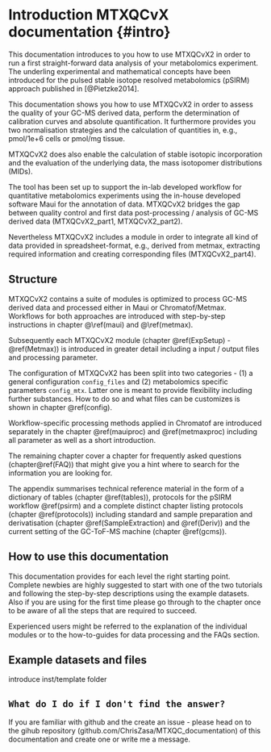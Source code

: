 # Introduction MTXQCvX documentation {#intro}

This documentation introduces to you how to use MTXQCvX2 in order to run a first straight-forward data analysis of your metabolomics experiment. The underling experimental and mathematical concepts have been introduced for the pulsed stable isotope resolved metabolomics (pSIRM) approach published in [@Pietzke2014].

This documentation shows you how to use MTXQCvX2 in order to assess the quality of your GC-MS derived data, perform the determination of calibration curves and absolute quantification. It furthermore provides you two normalisation strategies and the calculation of quantities in, e.g., pmol/1e+6 cells or pmol/mg tissue.

MTXQCvX2 does also enable the calculation of stable isotopic incorporation and the evaluation of the underlying data, the mass isotopomer distributions (MIDs). 

The tool has been set up to support the in-lab developed workflow for quantitative metabolomics experiments using the in-house developed software Maui for the annotation of data. MTXQCvX2 bridges the gap between quality control and first data post-processing / analysis of GC-MS derived data (MTXQCvX2_part1, MTXQCvX2_part2).

Nevertheless MTXQCvX2 includes a module in order to integrate all kind of data provided in spreadsheet-format, e.g., derived from metmax, extracting required information and creating corresponding files (MTXQCvX2_part4).

## Structure
MTXQCvX2 contains a suite of modules is optimized to process GC-MS derived data and processed either in Maui or Chromatof/Metmax. Workflows for both approaches are introduced with step-by-step instructions in chapter @\ref(maui) and @\ref(metmax).

Subsequently each MTXQCvX2 module (chapter \@ref(ExpSetup) - \@ref(Metmax)) is introduced in greater detail including a input / output files and processing parameter.

The configuration of MTXQCvX2 has been split into two categories - (1) a general configuration `config_files` and (2) metabolomics specific parameters `config_mtx`. Latter one is meant to provide flexibility including further substances. How to do so and what files can be customizes is shown in chapter \@ref(config).

Workflow-specific processing methods applied in Chromatof are introduced separately in the chapter \@ref(mauiproc) and \@ref(metmaxproc) including all parameter as well as a short introduction.

The remaining chapter cover a chapter for frequently asked questions (chapter\@ref(FAQ)) that might give you a hint where to search for the information you are looking for. 

The appendix summarises technical reference material in the form of a dictionary of tables (chapter \@ref(tables)), protocols for the pSIRM workflow \@ref(psirm) and a complete distinct chapter listing protocols (chapter \@ref(protocols)) including standard and sample preparation and derivatisation (chapter \@ref(SampleExtraction)  and \@ref(Deriv)) and the current setting of the GC-ToF-MS machine (chapter \@ref(gcms)).

## How to use this documentation
This documentation provides for each level the right starting point. Complete newbies are highly suggested to start with one of the two tutorials and following the step-by-step descriptions using the example datasets. 
Also if you are using for the first time please go through to the chapter once to be aware of all the steps that are required to succeed. 

Experienced users might be referred to the explanation of the individual modules or to the how-to-guides for data processing and the FAQs section.

## Example datasets and files

introduce inst/template folder

## `What do I do if I don't find the answer?`

If you are familiar with github and the create an issue - please head on to the gihub repository (github.com/ChrisZasa/MTXQC_documentation) of this documentation and create one or write me a message. 






